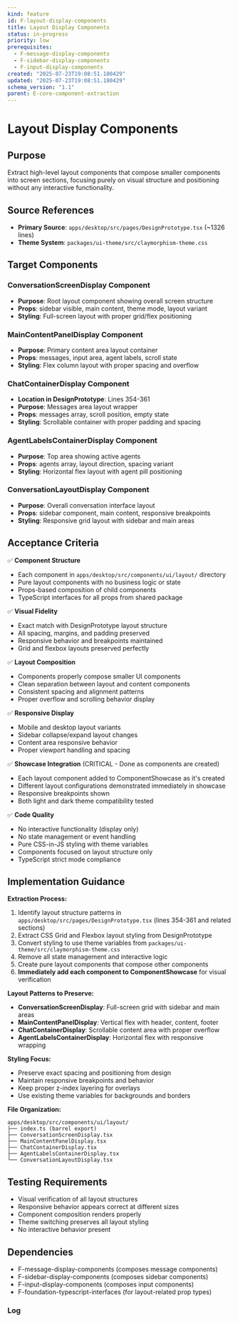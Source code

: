 ```yaml
---
kind: feature
id: F-layout-display-components
title: Layout Display Components
status: in-progress
priority: low
prerequisites:
  - F-message-display-components
  - F-sidebar-display-components
  - F-input-display-components
created: "2025-07-23T19:08:51.180429"
updated: "2025-07-23T19:08:51.180429"
schema_version: "1.1"
parent: E-core-component-extraction
---
```


# Layout Display Components

## Purpose

Extract high-level layout components that compose smaller components into screen sections, focusing purely on visual structure and positioning without any interactive functionality.

## Source References

- **Primary Source**: `apps/desktop/src/pages/DesignPrototype.tsx` (~1326 lines)
- **Theme System**: `packages/ui-theme/src/claymorphism-theme.css`

## Target Components

### ConversationScreenDisplay Component

- **Purpose**: Root layout component showing overall screen structure
- **Props**: sidebar visible, main content, theme mode, layout variant
- **Styling**: Full-screen layout with proper grid/flex positioning

### MainContentPanelDisplay Component

- **Purpose**: Primary content area layout container
- **Props**: messages, input area, agent labels, scroll state
- **Styling**: Flex column layout with proper spacing and overflow

### ChatContainerDisplay Component

- **Location in DesignPrototype**: Lines 354-361
- **Purpose**: Messages area layout wrapper
- **Props**: messages array, scroll position, empty state
- **Styling**: Scrollable container with proper padding and spacing

### AgentLabelsContainerDisplay Component

- **Purpose**: Top area showing active agents
- **Props**: agents array, layout direction, spacing variant
- **Styling**: Horizontal flex layout with agent pill positioning

### ConversationLayoutDisplay Component

- **Purpose**: Overall conversation interface layout
- **Props**: sidebar component, main content, responsive breakpoints
- **Styling**: Responsive grid layout with sidebar and main areas

## Acceptance Criteria

✅ **Component Structure**

- Each component in `apps/desktop/src/components/ui/layout/` directory
- Pure layout components with no business logic or state
- Props-based composition of child components
- TypeScript interfaces for all props from shared package

✅ **Visual Fidelity**

- Exact match with DesignPrototype layout structure
- All spacing, margins, and padding preserved
- Responsive behavior and breakpoints maintained
- Grid and flexbox layouts preserved perfectly

✅ **Layout Composition**

- Components properly compose smaller UI components
- Clean separation between layout and content components
- Consistent spacing and alignment patterns
- Proper overflow and scrolling behavior display

✅ **Responsive Display**

- Mobile and desktop layout variants
- Sidebar collapse/expand layout changes
- Content area responsive behavior
- Proper viewport handling and spacing

✅ **Showcase Integration** (CRITICAL - Done as components are created)

- Each layout component added to ComponentShowcase as it's created
- Different layout configurations demonstrated immediately in showcase
- Responsive breakpoints shown
- Both light and dark theme compatibility tested

✅ **Code Quality**

- No interactive functionality (display only)
- No state management or event handling
- Pure CSS-in-JS styling with theme variables
- Components focused on layout structure only
- TypeScript strict mode compliance

## Implementation Guidance

**Extraction Process:**

1. Identify layout structure patterns in `apps/desktop/src/pages/DesignPrototype.tsx` (lines 354-361 and related sections)
2. Extract CSS Grid and Flexbox layout styling from DesignPrototype
3. Convert styling to use theme variables from `packages/ui-theme/src/claymorphism-theme.css`
4. Remove all state management and interactive logic
5. Create pure layout components that compose other components
6. **Immediately add each component to ComponentShowcase** for visual verification

**Layout Patterns to Preserve:**

- **ConversationScreenDisplay**: Full-screen grid with sidebar and main areas
- **MainContentPanelDisplay**: Vertical flex with header, content, footer
- **ChatContainerDisplay**: Scrollable content area with proper overflow
- **AgentLabelsContainerDisplay**: Horizontal flex with responsive wrapping

**Styling Focus:**

- Preserve exact spacing and positioning from design
- Maintain responsive breakpoints and behavior
- Keep proper z-index layering for overlays
- Use existing theme variables for backgrounds and borders

**File Organization:**

```
apps/desktop/src/components/ui/layout/
├── index.ts (barrel export)
├── ConversationScreenDisplay.tsx
├── MainContentPanelDisplay.tsx
├── ChatContainerDisplay.tsx
├── AgentLabelsContainerDisplay.tsx
└── ConversationLayoutDisplay.tsx
```

## Testing Requirements

- Visual verification of all layout structures
- Responsive behavior appears correct at different sizes
- Component composition renders properly
- Theme switching preserves all layout styling
- No interactive behavior present

## Dependencies

- F-message-display-components (composes message components)
- F-sidebar-display-components (composes sidebar components)
- F-input-display-components (composes input components)
- F-foundation-typescript-interfaces (for layout-related prop types)

### Log
